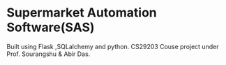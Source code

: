 # Supermarket Automation Software(SAS)
Built using Flask ,SQLalchemy and python.
CS29203 Couse project under Prof. Sourangshu & Abir Das.


